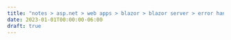 ```yaml
---
title: "notes > asp.net > web apps > blazor > blazor server > error handling"
date: 2023-01-01T00:00:00-06:00
draft: true
---
```

